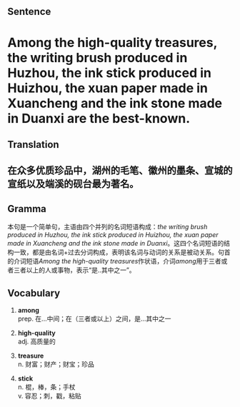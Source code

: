 ## Sentence

<h1>Among the high-quality treasures, the writing brush produced in Huzhou, the ink stick produced in Huizhou, the xuan paper made in Xuancheng and the ink stone made in Duanxi are the best-known.</h1>

## Translation

<h2>在众多优质珍品中，湖州的毛笔、徽州的墨条、宣城的宣纸以及端溪的砚台最为著名。</h2>     

## Gramma     

本句是一个简单句，主语由四个并列的名词短语构成：*the writing brush produced in Huzhou, the ink stick produced in Huizhou, the xuan paper made in Xuancheng and the ink stone made in Duanxi*。这四个名词短语的结构一致，都是由名词+过去分词构成，表明该名词与动词的关系是被动关系。句首的介词短语*Among the high-quality treasures*作状语，介词*among*用于三者或者三者以上的人或事物，表示“是..其中之一”。      


## Vocabulary   

1. **among**        
prep. 在...中间；在（三者或以上）之间，是...其中之一          

2. **high-quality**        
adj. 高质量的        

3. **treasure**        
n. 财富；财产；财宝；珍品          

4. **stick**         
n. 棍，棒，条；手杖         
v. 容忍；刺，戳，粘贴          
